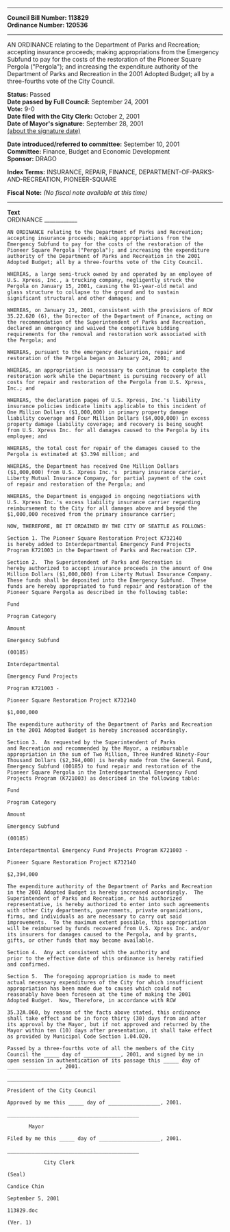 * * * * *  
  
**Council Bill Number: [](#h0)[](#h2)113829**   
**Ordinance Number: 120536**  
  
* * * * *  
  
AN ORDINANCE relating to the Department of Parks and Recreation; accepting insurance proceeds; making appropriations from the Emergency Subfund to pay for the costs of the restoration of the Pioneer Square Pergola ("Pergola"); and increasing the expenditure authority of the Department of Parks and Recreation in the 2001 Adopted Budget; all by a three-fourths vote of the City Council.  
  
**Status:** Passed   
**Date passed by Full Council:** September 24, 2001   
**Vote:** 9-0   
**Date filed with the City Clerk:** October 2, 2001   
**Date of Mayor's signature:** September 28, 2001   
[(about the signature date)](/~public/approvaldate.htm)   
  
  
**Date introduced/referred to committee:** September 10, 2001   
**Committee:** Finance, Budget and Economic Development   
**Sponsor:** DRAGO   
  
**Index Terms:** INSURANCE, REPAIR, FINANCE, DEPARTMENT-OF-PARKS-AND-RECREATION, PIONEER-SQUARE  
  
**Fiscal Note:** *(No fiscal note available at this time)*  
  
* * * * *  
  
**Text**  
    ORDINANCE ____________  
  
    AN ORDINANCE relating to the Department of Parks and Recreation;  
    accepting insurance proceeds; making appropriations from the  
    Emergency Subfund to pay for the costs of the restoration of the  
    Pioneer Square Pergola ("Pergola"); and increasing the expenditure  
    authority of the Department of Parks and Recreation in the 2001  
    Adopted Budget; all by a three-fourths vote of the City Council.  
  
    WHEREAS, a large semi-truck owned by and operated by an employee of  
    U.S. Xpress, Inc., a trucking company, negligently struck the  
    Pergola on January 15, 2001, causing the 91-year-old metal and  
    glass structure to collapse to the ground and to sustain  
    significant structural and other damages; and  
  
    WHEREAS, on January 23, 2001, consistent with the provisions of RCW  
    35.22.620 (6), the Director of the Department of Finance, acting on  
    the recommendation of the Superintendent of Parks and Recreation,  
    declared an emergency and waived the competitive bidding  
    requirements for the removal and restoration work associated with  
    the Pergola; and  
  
    WHEREAS, pursuant to the emergency declaration, repair and  
    restoration of the Pergola began on January 24, 2001; and  
  
    WHEREAS, an appropriation is necessary to continue to complete the  
    restoration work while the Department is pursuing recovery of all  
    costs for repair and restoration of the Pergola from U.S. Xpress,  
    Inc.; and  
  
    WHEREAS, the declaration pages of U.S. Xpress, Inc.'s liability  
    insurance policies indicate limits applicable to this incident of  
    One Million Dollars ($1,000,000) in primary property damage  
    liability coverage and Four Million Dollars ($4,000,000) in excess  
    property damage liability coverage; and recovery is being sought  
    from U.S. Xpress Inc. for all damages caused to the Pergola by its  
    employee; and  
  
    WHEREAS, the total cost for repair of the damages caused to the  
    Pergola is estimated at $3.394 million; and  
  
    WHEREAS, the Department has received One Million Dollars  
    ($1,000,000) from U.S. Xpress Inc.'s  primary insurance carrier,  
    Liberty Mutual Insurance Company, for partial payment of the cost  
    of repair and restoration of the Pergola; and  
  
    WHEREAS, the Department is engaged in ongoing negotiations with  
    U.S. Xpress Inc.'s excess liability insurance carrier regarding  
    reimbursement to the City for all damages above and beyond the  
    $1,000,000 received from the primary insurance carrier;  
  
    NOW, THEREFORE, BE IT ORDAINED BY THE CITY OF SEATTLE AS FOLLOWS:  
  
    Section 1. The Pioneer Square Restoration Project K732140  
    is hereby added to Interdepartmental Emergency Fund Projects  
    Program K721003 in the Department of Parks and Recreation CIP.  
  
    Section 2.  The Superintendent of Parks and Recreation is  
    hereby authorized to accept insurance proceeds in the amount of One  
    Million Dollars ($1,000,000) from Liberty Mutual Insurance Company.  
    These funds shall be deposited into the Emergency Subfund.  These  
    funds are hereby appropriated to fund repair and restoration of the  
    Pioneer Square Pergola as described in the following table:  
  
    Fund  
  
    Program Category  
  
    Amount  
  
    Emergency Subfund  
  
    (00185)  
  
    Interdepartmental  
  
    Emergency Fund Projects  
  
    Program K721003 -  
  
    Pioneer Square Restoration Project K732140  
  
    $1,000,000  
  
    The expenditure authority of the Department of Parks and Recreation  
    in the 2001 Adopted Budget is hereby increased accordingly.  
  
    Section 3.  As requested by the Superintendent of Parks  
    and Recreation and recommended by the Mayor, a reimbursable  
    appropriation in the sum of Two Million, Three Hundred Ninety-Four  
    Thousand Dollars ($2,394,000) is hereby made from the General Fund,  
    Emergency Subfund (00185) to fund repair and restoration of the  
    Pioneer Square Pergola in the Interdepartmental Emergency Fund  
    Projects Program (K721003) as described in the following table:  
  
    Fund  
  
    Program Category  
  
    Amount  
  
    Emergency Subfund  
  
    (00185)  
  
    Interdepartmental Emergency Fund Projects Program K721003 -  
  
    Pioneer Square Restoration Project K732140  
  
    $2,394,000  
  
    The expenditure authority of the Department of Parks and Recreation  
    in the 2001 Adopted Budget is hereby increased accordingly.  The  
    Superintendent of Parks and Recreation, or his authorized  
    representative, is hereby authorized to enter into such agreements  
    with other City departments, governments, private organizations,  
    firms, and individuals as are necessary to carry out said  
    improvements.  To the maximum extent possible, this appropriation  
    will be reimbursed by funds recovered from U.S. Xpress Inc. and/or  
    its insurers for damages caused to the Pergola, and by grants,  
    gifts, or other funds that may become available.  
  
    Section 4.  Any act consistent with the authority and  
    prior to the effective date of this ordinance is hereby ratified  
    and confirmed.  
  
    Section 5.  The foregoing appropriation is made to meet  
    actual necessary expenditures of the City for which insufficient  
    appropriation has been made due to causes which could not  
    reasonably have been foreseen at the time of making the 2001  
    Adopted Budget.  Now, Therefore, in accordance with RCW  
  
    35.32A.060, by reason of the facts above stated, this ordinance  
    shall take effect and be in force thirty (30) days from and after  
    its approval by the Mayor, but if not approved and returned by the  
    Mayor within ten (10) days after presentation, it shall take effect  
    as provided by Municipal Code Section 1.04.020.  
  
    Passed by a three-fourths vote of all the members of the City  
    Council the _____ day of ____________, 2001, and signed by me in  
    open session in authentication of its passage this _____ day of  
    _________________, 2001.  
  
    _____________________________________  
  
    President of the City Council  
  
    Approved by me this _____ day of _________________, 2001.  
  
    ___________________________________________  
  
           Mayor  
  
    Filed by me this _____ day of ____________________, 2001.  
  
    ___________________________________________  
  
                City Clerk  
  
    (Seal)  
  
    Candice Chin  
  
    September 5, 2001  
  
    113829.doc  
  
    (Ver. 1)  

